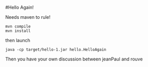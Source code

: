#Hello Again!

Needs maven to rule!

    mvn compile
    mvn install

then launch

    java -cp target/hello-1.jar hello.HelloAgain
    
Then you have your own discussion between jeanPaul and rouve